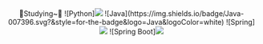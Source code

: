 <div align="center"> 
      📖Studying~📖
      ![Python]<img src="https://img.shields.io/badge/Python-#3776AB?style=flat&logo=Python&logoColor=white"/>
      ![Java](https://img.shields.io/badge/Java-007396.svg?&style=for-the-badge&logo=Java&logoColor=white)
      ![Spring]<img src="https://img.shields.io/badge/Spring-6DB33F?style=flat&logo=Spring&logoColor=white"/>
      ![Spring Boot]<img src="https://img.shields.io/badge/Spring Boot-#6DB33F?style=flat&logo=Spring Boot&logoColor=white"/>
   
   
</div>
